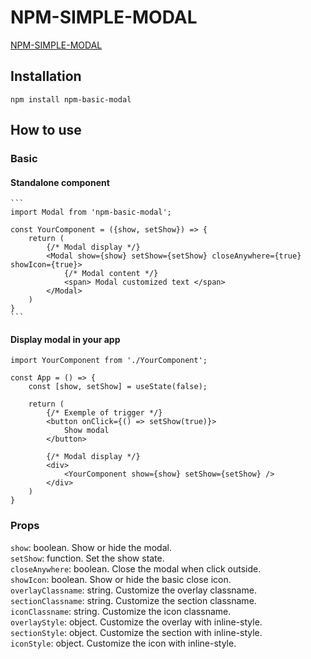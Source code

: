 # NPM-SIMPLE-MODAL

[NPM-SIMPLE-MODAL](https://www.npmjs.com/package/npm-basic-modal)

## Installation

```
npm install npm-basic-modal
```

## How to use

### Basic

#### Standalone component

    ```
    import Modal from 'npm-basic-modal';

    const YourComponent = ({show, setShow}) => {
        return (
            {/* Modal display */}
            <Modal show={show} setShow={setShow} closeAnywhere={true} showIcon={true}>
                {/* Modal content */}
                <span> Modal customized text </span>
            </Modal>
        )
    }
    ```

#### Display modal in your app
    
    import YourComponent from './YourComponent';

    const App = () => {
        const [show, setShow] = useState(false);

        return (
            {/* Exemple of trigger */}
            <button onClick={() => setShow(true)}>
                Show modal
            </button>

            {/* Modal display */}
            <div>
                <YourComponent show={show} setShow={setShow} />
            </div>
        )
    }


### Props
`show`: boolean. Show or hide the modal.  
`setShow`: function. Set the show state.  
`closeAnywhere`: boolean. Close the modal when click outside.  
`showIcon`: boolean. Show or hide the basic close icon.  
`overlayClassname`: string. Customize the overlay classname.  
`sectionClassname`: string. Customize the section classname.  
`iconClassname`: string. Customize the icon classname.  
`overlayStyle`: object. Customize the overlay with inline-style.  
`sectionStyle`: object. Customize the section with inline-style.  
`iconStyle`: object. Customize the icon with inline-style.  